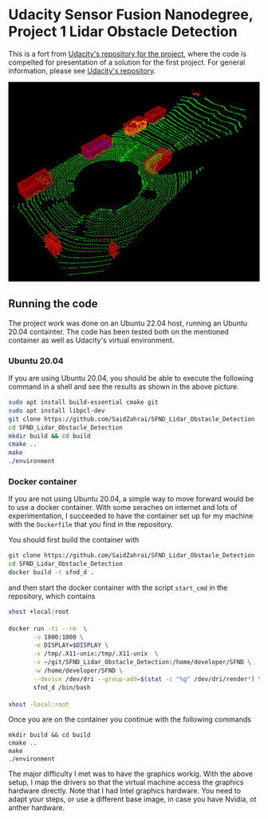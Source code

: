 # Udacity Sensor Fusion Nanodegree, Project 1 Lidar Obstacle Detection

This is a fort from [Udacity's repository for the project](https://github.com/udacity/SFND_Lidar_Obstacle_Detection), where the code is compelted for presentation of a solution for the first project. For general information, please see [Udacity's repository](https://github.com/udacity/SFND_Lidar_Obstacle_Detection).

<img src="media/Viewer.png" width="700" height="400" />

## Running the code

The project work was done on an Ubuntu 22.04 host, running an Ubuntu 20.04 containter. The code has been tested both on the mentioned container as well as Udacity's virtual environment.

### Ubuntu 20.04
If you are using Ubuntu 20.04, you should be able to execute the following command in a shell and see the results as shown in the above picture.

```sh
sudo apt install build-essential cmake git
sudo apt install libpcl-dev
git clone https://github.com/SaidZahrai/SFND_Lidar_Obstacle_Detection 
cd SFND_Lidar_Obstacle_Detection 
mkdir build && cd build
cmake ..
make
./environment
```

### Docker container
If you are not using Ubuntu 20.04, a simple way to move forward would be to use a docker container. With some seraches on internet and lots of experimentation, I succeeded to have the container set up for my machine with the `Dockerfile` that you find in the repository.

You should first build the container with
```sh
git clone https://github.com/SaidZahrai/SFND_Lidar_Obstacle_Detection 
cd SFND_Lidar_Obstacle_Detection 
docker build -t sfnd_d .
```
and then start the docker container with the script `start_cmd` in the repository, which contains
```sh
xhost +local:root

docker run -ti --rm  \
       -u 1000:1000 \
       -e DISPLAY=$DISPLAY \
       -v /tmp/.X11-unix:/tmp/.X11-unix  \
       -v ~/git/SFND_Lidar_Obstacle_Detection:/home/developer/SFND \
       -w /home/developer/SFND \
       --device /dev/dri --group-add=$(stat -c "%g" /dev/dri/render*) \
       sfnd_d /bin/bash
       
xhost -local:root
```
Once you are on the container you continue with the following commands
```
mkdir build && cd build
cmake ..
make
./environment
```

The major difficulty I met was to have the graphics workig. With the above setup, I map the drivers so that the virtual machine access the graphics hardware directly. Note that I had Intel graphics hardware. You need to adapt your steps, or use a different base image, in case you have Nvidia, ot anther hardware.